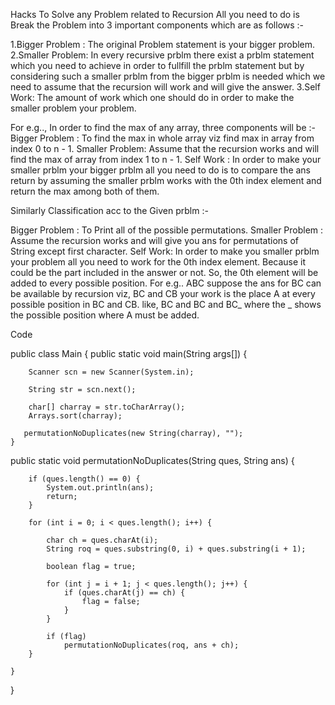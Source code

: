 Hacks
To Solve any Problem related to Recursion All you need to do is Break the Problem into 3 important components which are as follows :-

1.Bigger Problem : The original Problem statement is your bigger problem.
2.Smaller Problem: In every recursive prblm there exist a prblm statement which you need to achieve in order to fullfill the prblm statement but by considering such a smaller prblm from the bigger prblm is needed which we need to assume that the recursion will work and will give the answer.
3.Self Work: The amount of work which one should do in order to make the smaller problem your problem.

For e.g.., In order to find the max of any array, three components will be :-
Bigger Problem : To find the max in whole array viz find max in array from index 0 to n - 1.
Smaller Problem: Assume that the recursion works and will find the max of array from index 1 to n - 1.
Self Work : In order to make your smaller prblm your bigger prblm all you need to do is to compare the ans return by assuming the smaller prblm works with the 0th index element and return the max among both of them.

Similarly Classification acc to the Given prblm :-

Bigger Problem : To Print all of the possible permutations.
Smaller Problem : Assume the recursion works and will give you ans for permutations of String except first character.
Self Work: In order to make you smaller prblm your problem all you need to work for the 0th index element. Because it could be the part included in the answer or not. So, the 0th element will be added to every possible position.
For e.g.. ABC suppose the ans for BC can be available by recursion viz, BC and CB your work is the place A at every possible position in BC and CB. like, BC and BC and BC_ where the _ shows the possible position where A must be added.

Code

public class Main {
    public static void main(String args[]) {

        Scanner scn = new Scanner(System.in);

        String str = scn.next();

        char[] charray = str.toCharArray();
        Arrays.sort(charray);

       permutationNoDuplicates(new String(charray), "");
    }

   public static void permutationNoDuplicates(String ques, String ans) {

        if (ques.length() == 0) {
            System.out.println(ans);
            return;
        }

        for (int i = 0; i < ques.length(); i++) {

            char ch = ques.charAt(i);
            String roq = ques.substring(0, i) + ques.substring(i + 1);

            boolean flag = true;

            for (int j = i + 1; j < ques.length(); j++) {
                if (ques.charAt(j) == ch) {
                    flag = false;
                }
            }

            if (flag)
                permutationNoDuplicates(roq, ans + ch);
        }

    }
}

